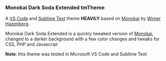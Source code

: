 ### Monokai Dark Soda Extended tmTheme

A [VS Code][1] and [Sublime Text][4] theme __HEAVILY__ based on [Monokai][2] by [Wimer Hazenberg][3].

Monokai Dark Soda Extended is a quickly tweaked version of [Monokai][2], changed to a darker background with a few color changes and tweaks for CSS, PHP and Javascript

__Note__: this theme was tested in Microsoft VS Code and Sublime Text


[1]: https://code.visualstudio.com/
[2]: http://www.monokai.nl/blog/2006/07/15/textmate-color-theme/
[3]: http://monokai.nl/
[4]: http://www.sublimetext.com/
